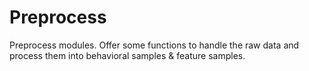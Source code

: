 # Preprocess
Preprocess modules.
Offer some functions to handle the raw data and process them into behavioral samples & feature samples.
